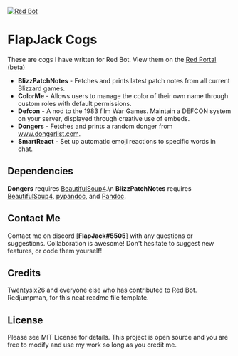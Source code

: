 [![Red Bot](https://img.shields.io/badge/Discord-Red%20Bot-red.svg)](https://github.com/Twentysix26/Red-DiscordBot)

# FlapJack Cogs

These are cogs I have written for Red Bot.
View them on the [Red Portal (beta)](https://cogs.red/cogs/ptoast/FlapJack-Cogs/)

- **BlizzPatchNotes** - Fetches and prints latest patch notes from all current Blizzard games.
- **ColorMe** - Allows users to manage the color of their own name through custom roles with default permissions.
- **Defcon** - A nod to the 1983 film War Games. Maintain a DEFCON system on your server, displayed through creative use of embeds.
- **Dongers** - Fetches and prints a random donger from www.dongerlist.com.
- **SmartReact** - Set up automatic emoji reactions to specific words in chat.

## Dependencies

**Dongers** requires [BeautifulSoup4](https://www.crummy.com/software/BeautifulSoup/bs4/doc/).\n
**BlizzPatchNotes** requires [BeautifulSoup4](https://www.crummy.com/software/BeautifulSoup/bs4/doc/), [pypandoc](https://github.com/bebraw/pypandoc), and [Pandoc](http://pandoc.org/).

## Contact Me

Contact me on discord [**FlapJack#5505**] with any questions or suggestions. Collaboration is awesome! Don't hesitate to suggest new features, or code them yourself!

## Credits

Twentysix26 and everyone else who has contributed to Red Bot.  
Redjumpman, for this neat readme file template.

## License

Please see MIT License for details. This project is open source and you are free to modify and use my work so long as you credit me.
